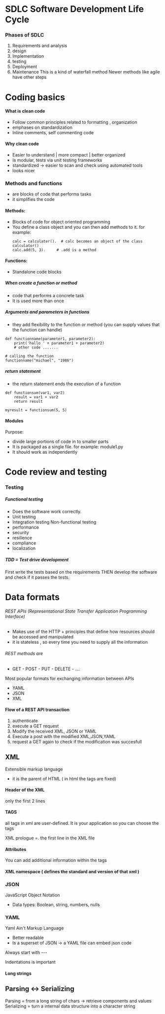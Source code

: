 # SDLC Software Development Life Cycle

### Phases of SDLC
1. Requirements and analysis
2. design
3. Implementation
4. testing
5. Deployment
6. Maintenance
This is a kind of waterfall method
Newer methods like agile have other steps

# Coding basics

#### What is clean code

- Follow common principles related to formatting , organization
- emphases on standardization
- Inline comments, self commenting code

#### Why clean code
- Easier to understand  | more compact | better organized
- Is modular, tests via unit testing frameworks
- standardized -> easier to scan and check using automated tools
- looks nicer

### Methods and functions
- are blocks of code that performs tasks
- it simplifies the code

#### Methods:
- Blocks of code for object oriented programming
- You define a class object and you can then add methods to it.
	for example:
	```
	calc = calculater().  # calc becomes an object of the class calculator()
	calc.add(5, 3).     # .add is a method
	```

#### Functions:
- Standalone code blocks
##### When create a function or method
- code that performs a concrete task
- It is used more than once

##### Arguments and parameters in functions
- they add flexibility to the function or method (you can supply values that the function can handle)
```
def functionname(parameter1, parameter2):
	print('hallo ' + parameter1 + parameter2)
	# other code .......

# calling the function
functionname("michael", "1986")
```
##### return statement

- the return statement ends the execution of a function

```
def functionsum(var1, var2)
	result = var1 + var2
	return result

myresult = functionsum(5, 5)
```

#### Modules
Purpose:
- divide large portions of code in to smaller parts
- It is packaged as a single file.  for example: module1.py
- It should work as independently


# Code review and testing
### Testing
##### Functional testing
- Does the software work correctly.
- Unit testing
- Integration testing
Non-functional testing
- performance
- security
- resilience
- compliance
- localization
##### TDD = Test drive development
First write the tests based on the requirements THEN develop the software and check if it passes the tests.


# Data formats

###### REST APIs (Representational State Transfer Application Programming Interface)
- Makes use of the HTTP + principles that define how resources should be accessed and manipulated
- it is stateless , so every time you need to supply all the information

###### REST methods are
- GET - POST - PUT - DELETE - ....



Most popular formats for exchanging information between APIs
- YAML
- JSON
- XML


#### Flow of a REST API transaction
1. authenticate
2. execute a GET request
3. Modify the received XML, JSON or YAML
4. Execute a post with the modified XML,JSON,YAML 
5. request a GET again to check if the modification was succesfull


## XML
Extensible markup language
- it is the parent of HTML ( in html the tags are fixed)

#### Header of the XML
only the first 2 lines

#### TAGS
all tags in xml are user-defined. It is your application so you can choose the tags

XML prologue =. the first line in the XML file

#### Attributes
You can add additional information within the tags

#### XML namespace ( defines the standard and version of that xml )

### JSON
JavaScript Object Notation
- Data types: Boolean, string, numbers, nulls

### YAML
Yaml Ain't Markup Language
- Better readable
- Is a superset of JSON  -> a YAML file can embed json code

Always start with    ---

Indentations is important

#### Long strings

## Parsing <-> Serializing

Parsing = from a long string of chars -> retrieve components and values
Serializing = turn a internal data structure into a character string